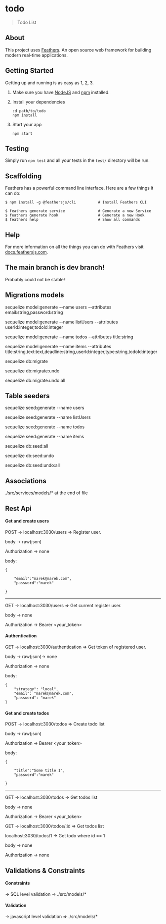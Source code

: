 # todo

> Todo List

## About

This project uses [Feathers](http://feathersjs.com). An open source web framework for building modern real-time applications.

## Getting Started

Getting up and running is as easy as 1, 2, 3.

1. Make sure you have [NodeJS](https://nodejs.org/) and [npm](https://www.npmjs.com/) installed.
2. Install your dependencies

   ```
   cd path/to/todo
   npm install
   ```
3. Start your app

   ```
   npm start
   ```

## Testing

Simply run `npm test` and all your tests in the `test/` directory will be run.

## Scaffolding

Feathers has a powerful command line interface. Here are a few things it can do:

```
$ npm install -g @feathersjs/cli          # Install Feathers CLI

$ feathers generate service               # Generate a new Service
$ feathers generate hook                  # Generate a new Hook
$ feathers help                           # Show all commands
```

## Help

For more information on all the things you can do with Feathers visit [docs.feathersjs.com](http://docs.feathersjs.com).

## The main branch is dev branch!

Probably could not be stable!

## Migrations models

sequelize model:generate --name users --attributes email:string,password:string

sequelize model:generate --name listUsers --attributes userId:integer,todoId:integer

sequelize model:generate --name todos --attributes title:string

sequelize model:generate --name items --attributes title:string,text:text,deadline:string,userId:integer,type:string,todoId:integer

sequelize db:migrate

sequelize db:migrate:undo

sequelize db:migrate:undo:all

## Table seeders

sequelize seed:generate --name users

sequelize seed:generate --name listUsers

sequelize seed:generate --name todos

sequelize seed:generate --name items

sequelize db:seed:all

sequelize db:seed:undo

sequelize db:seed:undo:all

## Associations

./src/services/models/* at the end of file

## Rest Api

#### Get and create users

POST -> localhost:3030/users => Register user.

body -> raw(json)

Authorization -> none

body:

```
{

    "email":"marek@marek.com",
    "password":"marek"

}
```

---

GET -> localhost:3030/users => Get current register user.

body -> none

Authorization -> Bearer <your_token>

#### Authentication

GET -> localhost:3030/authentication => Get token of registered user.

body -> raw(json)-> none

Authorization -> none

body:

```
{
    "strategy": "local",
    "email": "marek@marek.com",
    "password": "marek"
}
```

#### Get and create todos

POST -> localhost:3030/todos => Create todo list

body -> raw(json)

Authorization -> Bearer <your_token>

body:

```
{

    "title":"Some title 1",
    "password":"marek"

}
```

---

GET -> localhost:3030/todos => Get todos list

body -> none

Authorization -> Bearer <your_token>

GET -> localhost:3030/todos/:id => Get todos list

localhost:3030/todos/1 -> Get todo where id == 1

body -> none

Authorization -> none

## Validations & Constraints

#### Constraints

-> SQL level validation => ./src/models/*

#### Validation

-> javascript level validation => ./src/models/*
